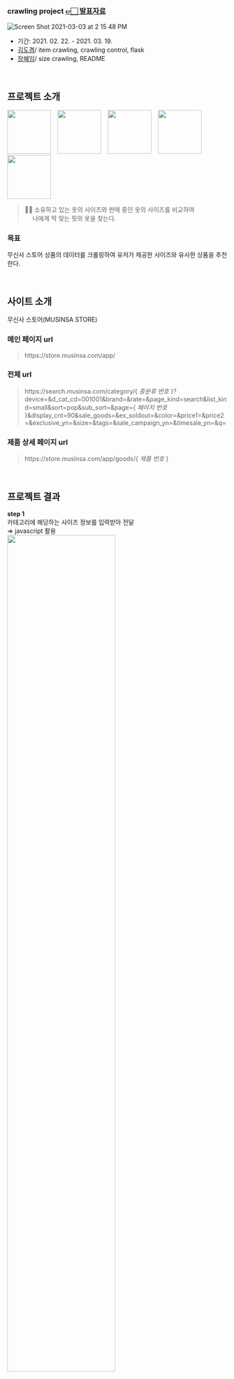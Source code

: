 ### crawling project [👉🏻 발표자료](https://docs.google.com/presentation/d/1GLuuufka8ygB66CV1-vV9kHLrMHbu37cH33GUwRJwnM/edit?usp=sharing)
![Screen Shot 2021-03-03 at 2 15 48 PM](https://user-images.githubusercontent.com/73205057/109778393-1c58c000-7c48-11eb-92c7-315f022a9802.png)
- 기간: 2021. 02. 22. -  2021. 03. 19.
- [김도겸](https://github.com/dockyum)/ item crawling, crawling control, flask
- [장혜임](https://github.com/mieyhgnaj)/ size crawling, README

</br>

## 프로젝트 소개
<img src="https://user-images.githubusercontent.com/73205057/112718921-5eb8a880-8f39-11eb-811d-7e34cee0663c.png"  width="100" height="100"> &ensp; <img src="https://user-images.githubusercontent.com/73205057/112719124-793f5180-8f3a-11eb-8467-88e15e3faaf1.png"  width="100" height="100"> &ensp; <img src="https://user-images.githubusercontent.com/73205057/112719273-7e50d080-8f3b-11eb-8892-0797be96dd16.png"  width="100" height="100"> &ensp; <img src="https://user-images.githubusercontent.com/73205057/112719311-afc99c00-8f3b-11eb-9e7e-cf7c3888fd5c.png"  width="100" height="100"> &ensp; <img src="https://user-images.githubusercontent.com/73205057/112719292-96285480-8f3b-11eb-8310-61ebd3178aea.png"  width="100" height="100">

> 👏🏻 소유하고 있는 옷의  사이즈와 판매 중인 옷의 사이즈를 비교하여  
> &emsp; 나에게 딱 맞는 핏의 옷을 찾는다.
### 목표
무신사 스토어 상품의 데이터를 크롤링하여 유저가 제공한 사이즈와 유사한 상품을 추천한다.

</br>

## 사이트 소개
무신사 스토어(MUSINSA STORE)
### 메인 페이지 url
> https://<span></span>store.musinsa.com/app/
### 전체 url
> https://<span></span>search.musinsa.com/category/{ *중분류 번호* }?device=&d_cat_cd=001001&brand=&rate=&page_kind=search&list_kind=small&sort=pop&sub_sort=&page={ *페이지 번호* }&display_cnt=90&sale_goods=&ex_soldout=&color=&price1=&price2=&exclusive_yn=&size=&tags=&sale_campaign_yn=&timesale_yn=&q=
### 제품 상세 페이지 url
> https://<span></span>store.musinsa.com/app/goods/{ *제품 번호* }

</br>

## 프로젝트 결과
__step 1__    
카테고리에 해당하는 사이즈 정보를 입력받아 전달    
⇒ javascript 활용    
<img src="https://user-images.githubusercontent.com/73205057/112719683-6f6b1d80-8f3d-11eb-87b3-bba1794c3268.GIF"  width="70%">    

__step 2__    
MySQL 검색 후 결과 리스트 제공    
<img src="https://user-images.githubusercontent.com/73205057/112719979-303dcc00-8f3f-11eb-8bf8-b8e383f75158.gif"  width="70%">

</br>

## 시스템 구조
<img src="https://user-images.githubusercontent.com/73205057/118106221-55679a80-b418-11eb-900d-1519e25d9dbd.png"  width="85%">

</br>

## 프로젝트 진행 과정
<img src="https://user-images.githubusercontent.com/73205057/112720209-59129100-8f40-11eb-9306-74c0fd76d681.png"  width="85%">

</br>

## 01 Crawling
<img src="https://user-images.githubusercontent.com/73205057/112720238-79425000-8f40-11eb-801b-5f077f15ede4.png"  width="85%">    
1. 목표 크롤링 페이지: 20만 개    
&emsp; </br>
&emsp; : 서버 1개로 크롤링하기엔 많은 양    
&emsp; </br>
&emsp; => Github <-> AWS instance    

</br>
</br>

<img src="https://user-images.githubusercontent.com/73205057/118107376-a330d280-b419-11eb-9047-0d453a8b0d1f.png"  width="85%">
2. size 데이터의 복잡성    
&emsp; </br>
&emsp; : scrapy가 느려짐
</br>
&emsp; => scrapy 2개 사용: 'musinsa', 'size'

</br>
</br>

### 서버 부하 => scrapy setting 조절
```
'CONCURRENT_REQUESTS': 12
# 'CONCURRENT_REQUESTS': 16
'AUTOTHROTTLE_ENABLED': True
# 'AUTOTHROTTLE_ENABLED': False
```

</br>

### Crawling 특징적 에러
1. Index out of range    
종종 'User-Agent'가 모바일로 설정되어 response가 m.store.musinsa.com으로 돌아와서 xpath가 틀리다고 나옴    
⇒ settings.py 수정  
```
RANDOMUSERAGENT_RANDOM_UA_TYPE = {
		'hardware_types': 'COMPUTER',
		'popularity': 'POPULAR'
}
```
2. Took longer than 180.0 seconds    
서버에서 응답을 일부러 늦춤 (크롤링 대비)    

</br>

### scrapy response 속도 체험...
__⋇⋇ gif 파일입니다..__    
![속도체험](https://user-images.githubusercontent.com/73205057/112774260-12be4e80-9074-11eb-9471-d5e9d8ae09fe.gif)

</br>

## 02 MySQL 저장
두 개의 테이블 (item, size)    
: size 데이터가 복잡하여 item과 분리해 별도의 table을 만듦    
```
from sqlalchemy import *
import pandas as pd


engine = create_engine("mysql://root:<pswd>@<ip>/mymusinsa?charset=utf8")

class MusinsaPipeline():
    def process_item(self, item, spider):
        df = pd.DataFrame([item])
        df.to_sql('item', con=engine, if_exists='append', index=False)
        engine.execute("SELECT * FROM item").fetchall()
        return item
```

</br>

### size table
제품마다 S, M, L, ... 등의 사이즈 분류가 유동적    
<img src="https://user-images.githubusercontent.com/73205057/118106400-8942c000-b418-11eb-88b0-4124f64f5dfd.png"  width="85%">    
=> 일반적인 컬럼명으로 데이터 구조화    
=> 했지만... 후에 문제 발생..

</br>

## 03 Web Service
<img src="https://user-images.githubusercontent.com/73205057/112721025-0b4c5780-8f45-11eb-935a-626aea7d33ae.gif"  width="70%">
Top / Outer / Pants / Onepiece / Skirt
</br>
: 다섯가지 카테고리로 구별    

</br>
</br>

### javascript
```
function Top() {
            var pic = "https://image.musinsa.com/images/size_type/detail_img/2019070114282500000014799.png"
            document.getElementById('GuideImg').src = pic;
            document.getElementById('GuideImg').style.display = 'block';
            maincode = '001'
        }
```
```
var url = "/getdatas?maincode=" + maincode + "&v1=" + vl1 + "&v2=" + vl2 + "&v3=" + vl3 + "&v4=" + vl4 + "&v5=" + vl5;
```

</br>

### and, or 쿼리...
```
if maincode in ['001', '002', '020']:
        query_request = Size.query.filter(Size.main_code == maincode).filter(or_(Size.A_0 == size_values["v1"], Size.A_1 == size_values["v2"], Size.A_2 == size_values["v3"], Size.A_3 == size_values["v4"])).limit(10)
        rs = [result.item_id for result in query_request]
        query_request = Size.query.filter(Size.main_code == maincode).filter(or_(Size.B_0 == size_values["v1"], Size.B_1 == size_values["v2"], Size.B_2 == size_values["v3"], Size.B_3 == size_values["v4"])).limit(10)
        rs += [result.item_id for result in query_request]
        query_request = Size.query.filter(Size.main_code == maincode).filter(or_(Size.C_0 == size_values["v1"], Size.C_1 == size_values["v2"], Size.C_2 == size_values["v3"], Size.C_3 == size_values["v4"])).limit(10)
        rs += [result.item_id for result in query_request]
        query_request = Size.query.filter(Size.main_code == maincode).filter(or_(Size.D_0 == size_values["v1"], Size.D_1 == size_values["v2"], Size.D_2 == size_values["v3"], Size.D_3 == size_values["v4"])).limit(10)
        rs += [result.item_id for result in query_request]
        query_request = Size.query.filter(Size.main_code == maincode).filter(or_(Size.E_0 == size_values["v1"], Size.E_1 == size_values["v2"], Size.E_2 == size_values["v3"], Size.E_3 == size_values["v4"])).limit(10)
        rs += [result.item_id for result in query_request]
        query_request = Size.query.filter(Size.main_code == maincode).filter(or_(Size.F_0 == size_values["v1"], Size.F_1 == size_values["v2"], Size.D_2 == size_values["v3"], Size.D_3 == size_values["v4"])).limit(10)
        rs += [result.item_id for result in query_request]
        query_request = Size.query.filter(Size.main_code == maincode).filter(or_(Size.G_0 == size_values["v1"], Size.G_1 == size_values["v2"], Size.D_2 == size_values["v3"], Size.D_3 == size_values["v4"])).limit(10)
        rs += [result.item_id for result in query_request]
    elif maincode == '003':
        query_request = Size.query.filter(Size.main_code == maincode).filter(Size.A_0.in_(size_values["v1"])).filter(Size.A_1.in_(size_values["v2"])).filter(Size.A_2.in_(size_values["v3"])).filter(Size.A_3.in_(size_values["v4"])).filter(Size.A_4.in_(size_values["v5"])).limit(5)
        rs = [result.item_id for result in query_request]
    elif maincode == '022':
        query_request = Size.query.filter(Size.main_code == maincode).filter(Size.A_0.in_(size_values["v1"])).filter(Size.A_1.in_(size_values["v2"])).filter(Size.A_2.in_(size_values["v3"])).limit(5)
        rs = [result.item_id for result in query_request]
```

</br>

## 프로젝트 회고
- 시간 관계상 selenium을 이용한 크롤링을 진행하지 못한 점이 아쉽다.
- 데이터 크롤링 시간을 미리 계산해서 프로젝트 스케쥴을 세웠는데, 결과적으로 크롤링이 오래걸려 후반부 웹서비스 작업을 상대적으로 못하였다. 어떤 일이 생길지 모르니 스케쥴은 빡빡하게 진행하는 게 필요할 듯.
- 크롤링이 늦어진다면 scrapy를 좀 더 사람처럼 설정하고 해야겠다.
- 무신사 스토어는 고객이 편리하게 쇼핑을 할 수 있도록 다양한 정보를 제공하고 있지만,
크롤링하는 입장에서 html 구조의 일관성이 살짝 부족했다.
- MySQL을 잘 다뤄야 서비스를 잘 만들 수 있겠다.
- git은 어렵다.

</br>

## Reference
무신사닷컴(www.musinsa.com)    
Icons made by <a href="https://www.flaticon.com/authors/ddara">dDara</a>, <a href="https://www.freepik.com">Freepik</a>, <a href="https://www.flaticon.com/authors/iconixar" >iconixar</a> from <a href="https://www.flaticon.com/" title="Flaticon">www.flaticon.com</a>
